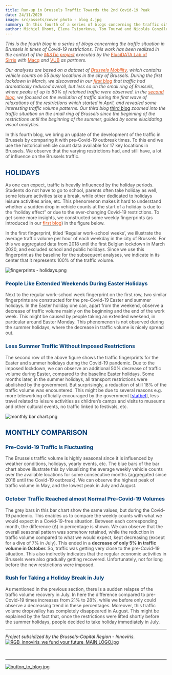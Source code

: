 ```yaml
---
title: Run-up in Brussels Traffic Towards the 2nd Covid-19 Peak
date: 24/11/2020
image: src/assets/cover photo - blog 4.jpg
summary: In this fourth of a series of blogs concerning the traffic situation in Brussels in times of Covid-19 restrictions, we bring an update of the development of the traffic by comparing it with pre-Covid-19 outbreak times. For the first time we got access to more than two years of historical data before Covid-19 restrictions, which enables us to extract even more insights than we could before.
author: Michiel Dhont, Elena Tsiporkova, Tom Tourwé and Nicolás González-Deleito
---
```



<p class="rtejustify"><em><span style="color:#4b4b4b">This is the </span></em><em><span style="color:#4b4b4b">fourth blog in a series of blogs concerning the traffic situation in Brussels in times of Covid-19 restrictions. This work has been realized in the context of the&nbsp;</span></em><a href="https://elucidata.be/projects/mistic" target="_self"><em><span style="color:#e75012">MISTic project</span></em></a><em><span style="color:#4b4b4b">&nbsp;executed by the&nbsp;</span></em><a href="https://elucidata.be/" target="_self"><span style="color:#e75012">EluciDATA Lab of Sirris</span></a><em><span style="color:#4b4b4b">&nbsp;with&nbsp;</span></em><a href="https://www.macq.eu/nl_BE/" target="_blank"><span style="color:#e75012">Macq</span></a><em><span style="color:#4b4b4b">&nbsp;and&nbsp;</span></em><a href="https://www.vub.be/" target="_blank"><span style="color:#e75012">VUB</span></a><em><span style="color:#4b4b4b">&nbsp;as partners. </span></em></p>

<p class="rtejustify"><em><span style="color:#4b4b4b">Our </span></em><em><span style="color:#4b4b4b">analyses</span></em><em> </em><em><span style="color:#4b4b4b">are</span></em><em><span style="color:#4b4b4b"> based on </span></em><em><span style="color:#4b4b4b">a</span></em><em><span style="color:#4b4b4b"> dataset of&nbsp;</span></em><a href="http://mobilite-mobiliteit.brussels/en" target="_blank"><em><span style="color:#e75012">Brussels Mobility</span></em></a><em><span style="color:#4b4b4b">, which contains vehicle counts on 55 busy locations in the city of Brussels. </span></em><em><span style="color:#4b4b4b">During the first lockdown in March, we discovered in our </span></em><a href="https://elucidata.be/mistic/blog/insightful-blueprints-brussels-traffic-emerge-times-covid-19" target="_self"><em><span style="color:#e75012">first blog</span></em></a><em> </em><em><span style="color:#4b4b4b">that traffic had dramatically reduced overall, but less so on the small ring o</span></em><em><span style="color:#4b4b4b">f</span></em><em><span style="color:#4b4b4b"> Brussels, where peaks of up to 80% </span></em><em><span style="color:#4b4b4b">of </span></em><em><span style="color:#4b4b4b">retained traffic were observed.</span></em><em><span style="color:#4b4b4b"> In the&nbsp;</span></em><a href="https://elucidata.be/news/unravelling-volume-patterns-brussels-traffic-times-covid-19" target="_self"><em><span style="color:#e75012">second blog</span></em></a><em><span style="color:#4b4b4b">, we focused on the evolution of traffic during the first wave of relaxations of the restrictions</span></em><em><span style="color:#4b4b4b"> which started in April</span></em><em><span style="color:#4b4b4b">, </span></em><em><span style="color:#4b4b4b">and</span></em><em><span style="color:#4b4b4b"> revealed some interesting traffic volume patterns. </span></em><em><span style="color:#4b4b4b">Our third blog&nbsp;</span></em><a href="https://elucidata.be/mistic/blog/The-Small-Ring-of-Brussels-is-Getting-Gradually-Cured-from-Covid-19" target="_self">third blog</a><em> </em><em><span style="color:#4b4b4b">zoomed</span></em><em><span style="color:#4b4b4b"> into the traffic situation </span></em><em><span style="color:#4b4b4b">on</span></em><em><span style="color:#4b4b4b"> the small ring of Brussels since the beginning of the restrictions until </span></em><em><span style="color:#4b4b4b">the beginning of the summer</span></em><em><span style="color:#4b4b4b">, guided by some elucidating visual analytics.</span></em></p>

<p class="rtejustify"><span style="color:#4b4b4b">In this fourth blog, we bring an update of the development of the traffic in Brussels by comparing it with pre-Covid-19 outbreak times. To this end we use the historical vehicle count data available for 17 key locations in Brussels. We observe that the varying restrictions had, and still have, a lot of influence on the Brussels traffic. </span></p>

<h2 class="rtejustify"><strong><span style="color:#004178">HOLIDAYS</span></strong></h2>

<p class="rtejustify"><span style="color:#4b4b4b">As one can expect, traffic is heavily influenced by the holiday periods. Students do not have to go to school, parents often take holiday as well, some leisure activities take a break, while other dedicated to holidays leisure activities arise, etc. This phenomenon makes it hard to understand whether a sudden drop in vehicle counts at the start of a holiday is due to the “holiday effect” or due to the ever-changing Covid-19 restrictions. To get some more insights, we constructed some weekly fingerprints (as introduced in our </span><a href="https://elucidata.be/mistic/blog/insightful-blueprints-brussels-traffic-emerge-times-covid-19" target="_self"><span style="color:#e75012">first blog</span></a><span style="color:#4b4b4b">) in the figure below. </span></p>

<p class="rtejustify"><span style="color:#4b4b4b">In the first fingerprint, titled ‘Regular work-school weeks’, we illustrate the average traffic volume per hour of each weekday in the city of Brussels. For this we aggregated data from 2018 until the first Belgian lockdown in March 2020, and excluded school and public holidays. Since we use this fingerprint as the baseline for the subsequent analyses, we indicate in its center that it represents 100% of the traffic volume.</span></p>

<p class="rtejustify"><img alt="fingerprints - holidays.png" src="../img/blogs/fingerprints - holidays.png" /></p>

<h3 class="rtejustify"><strong><span style="color:#004178">People Like Extended Weekends During Easter Holidays</span></strong></h3>

<p class="rtejustify"><span style="color:#4b4b4b">Next to the regular work-school week fingerprint on the first row, two similar fingerprints are constructed for the pre-Covid-19 Easter and summer holidays. In the Easter holiday one can, apart from the weekend, observe a decrease of traffic volume mainly on the beginning and the end of the work week. This might be caused by people taking an extended weekend, in particular around Easter Monday. This phenomenon is not observed during the summer holidays, where the decrease in traffic volume is nicely spread out.</span></p>

<h3 class="rtejustify"><strong><span style="color:#004178">Less Summer Traffic Without Imposed Restrictions</span></strong></h3>

<p class="rtejustify"><span style="color:#4b4b4b">The second row of the above figure shows the traffic fingerprints for the Easter and summer holidays during the Covid-19 pandemic. Due to the imposed lockdown, we can observe an additional 50% decrease of traffic volume during Easter, compared to the baseline Easter holidays. Some months later, in the summer holidays, all transport restrictions were abolished by the government. But surprisingly, a reduction of still 18% of the traffic volume was encountered. This might be due to several reasons e.g. more teleworking officially encouraged by the government [</span><a href="https://statbel.fgov.be/en/news/40-homeworkers-do-so-first-time-second-quarter-2020" style="color:blue; text-decoration:underline">statbel</a><span style="color:#4b4b4b">], less travel related to leisure activities as children’s camps and visits to museums and other cultural events, no traffic linked to festivals, etc. </span></p>

<p class="rtejustify"><img alt="monthly bar chart.png" src="../img/blogs/monthly bar chart.png" /></p>

<h2 class="rtejustify"><strong><span style="color:#004178">MONTHLY COMPARISON</span></strong></h2>

<h3><strong><span style="color:#004178">Pre-Covid-19 Traffic Is Fluctuating</span></strong></h3>

<p><span style="color:#4b4b4b">The Brussels traffic volume is highly seasonal since it is influenced by weather conditions, holidays, yearly events, etc. The blue bars of the bar chart above illustrate this by visualizing the average weekly vehicle counts over the available locations for some consecutive months (aggregated since 2018 until the Covid-19 outbreak). We can observe the highest peak of traffic volume in May, and the lowest peak in July and August.</span></p>

<h3><strong><span style="color:#004178">October </span></strong><strong><span style="color:#004178">Traffic Reached almost Normal Pre-Covid-19 Volumes</span></strong></h3>

<p><span style="color:#4b4b4b">The grey bars in this bar chart show the same values, but during the Covid-19 pandemic. This enables us to compare the weekly counts with what we would expect in a Covid-19-free situation. Between each corresponding month, the difference (Δ) in percentage is shown. We can observe that the overall seasonal pattern was somehow retained, while the reduction in traffic volume compared to what we would expect, kept decreasing (except for a dive of 7% in July). This ended in a <strong>decrease of only 5% in traffic </strong><strong>volume</strong><strong> in October. </strong>So, traffic was getting very close to the pre-Covid-19 situation. This also indirectly indicates that the regular economic activities in Brussels were also gradually getting recovered. Unfortunately, not for long before the new restrictions were imposed.</span></p>

<h3><strong><span style="color:#004178">Rush for Taking a Holiday Break in July</span></strong></h3>

<p><span style="color:#4b4b4b">As mentioned in the previous section, there is a sudden relapse of the traffic volume recovery in July. In here the difference compared to pre-Covid-19 times increases from 21% to 28%, while we before only could observe a decreasing trend in these percentages. Moreover, this traffic volume drop/valley has completely disappeared in August. This might be explained by the fact that, once the restrictions were lifted shortly before the summer holidays, people decided to take holiday immediately in July.</span></p>

<hr />
<p><em>Project subsidized by the Brussels-Capital Region - Innoviris.</em><br />
<a href="https://innoviris.brussels/" target="_blank"><img alt="RGB_innoviris_we fund your future_MAIN LOGO.jpg" src="../img/blogs/RGB_innoviris_we fund your future_MAIN LOGO.jpg" /></a></p>

<p class="rteright">&nbsp;</p>

<hr />
<p><a href="https://elucidata.be/projects/multi-source-trend-analytics-intelligent-transportation-systems-mistic#Blog" target="_self"><img alt="button_to_blog.jpg" src="../img/blogs/button_to_blog.jpg" /></a></p>
